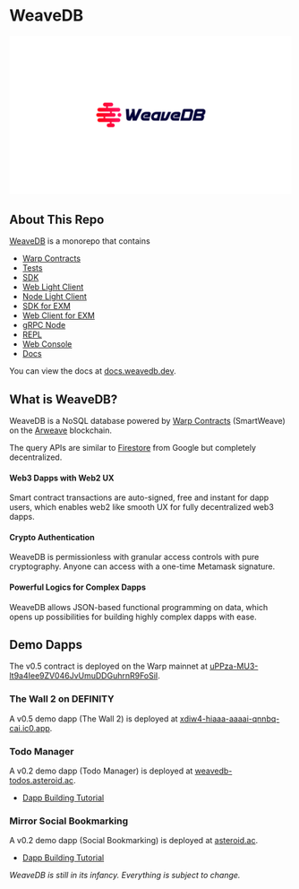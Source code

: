 # WeaveDB

![](./assets/cover.png)

## About This Repo

[WeaveDB](https://github.com/weavedb/weavedb) is a monorepo that contains

- [Warp Contracts](/src/contracts)
- [Tests](/test)
- [SDK](/sdk)
- [Web Light Client](/web-client)
- [Node Light Client](/node-client)
- [SDK for EXM](/sdk-exm)
- [Web Client for EXM](/sdk-exm-web)
- [gRPC Node](/node)
- [REPL](/scripts/runNode.js)
- [Web Console](/console)
- [Docs](/docs)

You can view the docs at [docs.weavedb.dev](https://docs.weavedb.dev).

## What is WeaveDB?

WeaveDB is a NoSQL database powered by [Warp Contracts](https://warp.cc/) (SmartWeave) on the [Arweave](https://www.arweave.org/) blockchain.

The query APIs are similar to [Firestore](https://firebase.google.com/docs/firestore) from Google but completely decentralized.

#### Web3 Dapps with Web2 UX

Smart contract transactions are auto-signed, free and instant for dapp users, which enables web2 like smooth UX for fully decentralized web3 dapps.

#### Crypto Authentication

WeaveDB is permissionless with granular access controls with pure cryptography. Anyone can access with a one-time Metamask signature.

#### Powerful Logics for Complex Dapps

WeaveDB allows JSON-based functional programming on data, which opens up possibilities for building highly complex dapps with ease.

## Demo Dapps

The v0.5 contract is deployed on the Warp mainnet at [uPPza-MU3-lt9a4Iee9ZV046JvUmuDDGuhrnR9FoSiI](https://sonar.warp.cc/?#/app/contract/uPPza-MU3-lt9a4Iee9ZV046JvUmuDDGuhrnR9FoSiI).

### The Wall 2 on DEFINITY

A v0.5 demo dapp (The Wall 2) is deployed at [xdiw4-hiaaa-aaaai-qnnbq-cai.ic0.app](https://xdiw4-hiaaa-aaaai-qnnbq-cai.ic0.app).

### Todo Manager

A v0.2 demo dapp (Todo Manager) is deployed at [weavedb-todos.asteroid.ac](https://weavedb-todos.asteroid.ac).

- [Dapp Building Tutorial](/docs/examples/bookmarks)

### Mirror Social Bookmarking

A v0.2 demo dapp (Social Bookmarking) is deployed at [asteroid.ac](https://asteroid.ac).

- [Dapp Building Tutorial](/docs/examples/bookmarks)

*WeaveDB is still in its infancy. Everything is subject to change.*

